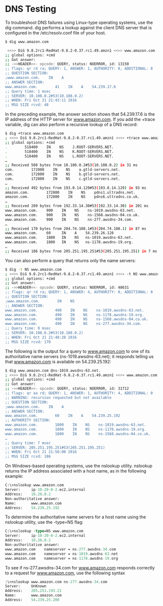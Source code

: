 # DNS Testing

To troubleshoot DNS failures using Linux-type operating systems, use the dig command. dig performs a lookup against the client DNS server that is configured in the /etc/resolv.conf file of your host.
```bash
$ dig www.amazon.com

 <<>> DiG 9.8.2rc1-RedHat-9.8.2-0.37.rc1.49.amzn1 <<>> www.amazon.com
;; global options: +cmd
;; Got answer:
;; ->>HEADER<<- opcode: QUERY, status: NOERROR, id: 13150
;; flags: qr rd ra; QUERY: 1, ANSWER: 1, AUTHORITY: 0, ADDITIONAL: 0
;; QUESTION SECTION:
;www.amazon.com.    IN    A
;; ANSWER SECTION:
www.amazon.com.        41    IN    A    54.239.17.6
;; Query time: 1 msec
;; SERVER: 10.108.0.2#53(10.108.0.2)
;; WHEN: Fri Oct 21 21:43:11 2016
;; MSG SIZE rcvd: 48
```

In the preceding example, the answer section shows that 54.239.17.6 is the IP address of the HTTP server for www.amazon.com.
If you add the +trace variable, dig can also perform a recursive lookup of a DNS record:

```bash
$ dig +trace www.amazon.com
; <<>> DiG 9.8.2rc1-RedHat-9.8.2-0.37.rc1.49.amzn1 <<>> +trace www.amazon.com
;; global options: +cmd
.        518400    IN    NS    J.ROOT-SERVERS.NET.
.        518400    IN    NS    K.ROOT-SERVERS.NET.
.        518400    IN    NS    L.ROOT-SERVERS.NET.
…
;; Received 508 bytes from 10.108.0.2#53(10.108.0.2) in 31 ms
com.        172800    IN    NS    a.gtld-servers.net.
com.        172800    IN    NS    b.gtld-servers.net.
com.        172800    IN    NS    c.gtld-servers.net.
…
;; Received 492 bytes from 193.0.14.129#53(193.0.14.129) in 93 ms
amazon.com.        172800    IN    NS    pdns1.ultradns.net.
amazon.com.        172800    IN    NS    pdns6.ultradns.co.uk.
…
;; Received 289 bytes from 192.33.14.30#53(192.33.14.30) in 201 ms
www.amazon.com.    900    IN    NS    ns-1019.awsdns-63.net.
www.amazon.com.    900    IN    NS    ns-1568.awsdns-04.co.uk.
www.amazon.com.    900    IN    NS    ns-277.awsdns-34.com.
…
;; Received 170 bytes from 204.74.108.1#53(204.74.108.1) in 87 ms
www.amazon.com.    60     IN    A    54.239.26.128
www.amazon.com.    1800   IN    NS   ns-1019.awsdns-63.net.
www.amazon.com.    1800   IN    NS   ns-1178.awsdns-19.org.
…
;; Received 186 bytes from 205.251.195.251#53(205.251.195.251) in 7 ms
```

You can also perform a query that returns only the name servers:

```bash
$ dig -t NS www.amazon.com
; <<>> DiG 9.8.2rc1-RedHat-9.8.2-0.37.rc1.49.amzn1 <<>> -t NS www.amazon.com
;; global options: +cmd
;; Got answer:
;; ->>HEADER<<- opcode: QUERY, status: NOERROR, id: 48631
;; flags: qr rd ra; QUERY: 1, ANSWER: 4, AUTHORITY: 0, ADDITIONAL: 0
;; QUESTION SECTION:
;www.amazon.com.        IN    NS
;; ANSWER SECTION:
www.amazon.com.        490    IN    NS    ns-1019.awsdns-63.net.
www.amazon.com.        490    IN    NS    ns-1178.awsdns-19.org.
www.amazon.com.        490    IN    NS    ns-1568.awsdns-04.co.uk.
www.amazon.com.        490    IN    NS    ns-277.awsdns-34.com.
;; Query time: 0 msec
;; SERVER: 10.108.0.2#53(10.108.0.2)
;; WHEN: Fri Oct 21 21:48:20 2016
;; MSG SIZE rcvd: 170
```

The following is the output for a query to www.amazon.com to one of its authoritative name servers (ns-1019.awsdns-63.net); it responds telling us that www.amazon.com is available on 54.239.25.192:
```bash
$ dig www.amazon.com @ns-1019.awsdns-63.net.
; <<>> DiG 9.8.2rc1-RedHat-9.8.2-0.37.rc1.49.amzn1 <<>> www.amazon.com @ns-1019.awsdns-63.net.
;; global options: +cmd
;; Got answer:
;; ->>HEADER<<- opcode: QUERY, status: NOERROR, id: 31712
;; flags: qr aa rd; QUERY: 1, ANSWER: 1, AUTHORITY: 4, ADDITIONAL: 0
;; WARNING: recursion requested but not available
;; QUESTION SECTION:
;www.amazon.com.    IN    A
;; ANSWER SECTION:
www.amazon.com.        60    IN    A    54.239.25.192
;; AUTHORITY SECTION:
www.amazon.com.        1800    IN    NS    ns-1019.awsdns-63.net.
www.amazon.com.        1800    IN    NS    ns-1178.awsdns-19.org.
www.amazon.com.        1800    IN    NS    ns-1568.awsdns-04.co.uk.
…
;; Query time: 7 msec
;; SERVER: 205.251.195.251#53(205.251.195.251)
;; WHEN: Fri Oct 21 21:50:00 2016
;; MSG SIZE rcvd: 186
```

On Windows-based operating systems, use the nslookup utility. nslookup returns the IP address associated with a host name, as in the following example:
```ps
C:\>nslookup www.amazon.com
Server:     ip-10-20-0-2.ec2.internal
Address:    10.20.0.2
Non-authoritative answer:
Name:       www.amazon.com
Address:    54.239.25.192
```

To determine the authoritative name servers for a host name using the nslookup utility, use the -type=NS flag:
```ps
C:\>nslookup -type=NS www.amazon.com
Server:     ip-10-20-0-2.ec2.internal
Address:    10.20.0.2
Non-authoritative answer:
www.amazon.com    nameserver = ns-277.awsdns-34.com
www.amazon.com    nameserver = ns-1019.awsdns-63.net
www.amazon.com    nameserver = ns-1178.awsdns-19.org
```

To see if ns-277.awsdns-34.com for www.amazon.com responds correctly to a request for www.amazon.com, use the following syntax
```ps
:\>nslookup www.amazon.com ns-277.awsdns-34.com
Server:     UnKnown
Address:    205.251.193.21
Name:       www.amazon.com
Address:    54.239.25.200
```
